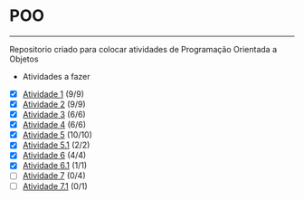 # POO
***
Repositorio criado para colocar atividades de Programação Orientada a Objetos
* Atividades a fazer
- [x] [Atividade 1](atividades/src/atv1) (9/9)
- [x] [Atividade 2](atividades/src/atv2) (9/9)
- [x] [Atividade 3](atividades/src/atv3) (6/6)
- [x] [Atividade 4](atividades/src/atv4) (6/6)
- [x] [Atividade 5](atividades/src/atv5) (10/10)
- [x] [Atividade 5.1](atividades/src/atv5_1) (2/2)
- [x] [Atividade 6](atividades/src/atv6) (4/4)
- [x] [Atividade 6.1](atividades/src/atv6_1) (1/1)
- [ ] [Atividade 7](atividades/src/atv7) (0/4)
- [ ] [Atividade 7.1](atividades/src/atv7_1) (0/1)
